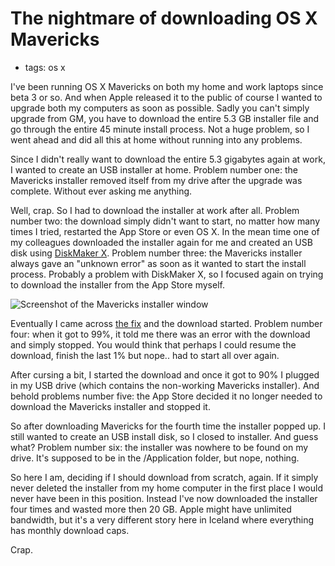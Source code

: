 # The nightmare of downloading OS X Mavericks
- tags: os x

I've been running OS X Mavericks on both my home and work laptops since beta 3 or so. And when Apple released it to the public of course I wanted to upgrade both my computers as soon as possible. Sadly you can't simply upgrade from GM, you have to download the entire 5.3 GB installer file and go through the entire 45 minute install process. Not a huge problem, so I went ahead and did all this at home without running into any problems.

Since I didn't really want to download the entire 5.3 gigabytes again at work, I wanted to create an USB installer at home. Problem number one: the Mavericks installer removed itself from my drive after the upgrade was complete. Without ever asking me anything.

Well, crap. So I had to download the installer at work after all. Problem number two: the download simply didn't want to start, no matter how many times I tried, restarted the App Store or even OS X. In the mean time one of my colleagues downloaded the installer again for me and created an USB disk using [DiskMaker X](http://diskmakerx.com). Problem number three: the Mavericks installer always gave an "unknown error" as soon as it wanted to start the install process. Probably a problem with DiskMaker X, so I focused again on trying to download the installer from the App Store myself.

![Screenshot of the Mavericks installer window](/articles/images/mavericks-problem.png)

Eventually I came across [the fix](http://www.idownloadblog.com/2013/10/22/what-to-do-if-youre-running-mavericks-gm-and-you-cant-download-the-final-version/) and the download started. Problem number four: when it got to 99%, it told me there was an error with the download and simply stopped. You would think that perhaps I could resume the download, finish the last 1% but nope.. had to start all over again.

After cursing a bit, I started the download and once it got to 90% I plugged in my USB drive (which contains the non-working Mavericks installer). And behold problems number five: the App Store decided it no longer needed to download the Mavericks installer and stopped it.

So after downloading Mavericks for the fourth time the installer popped up. I still wanted to create an USB install disk, so I closed to installer. And guess what? Problem number six: the installer was nowhere to be found on my drive. It's supposed to be in the /Application folder, but nope, nothing.

So here I am, deciding if I should download from scratch, again. If it simply never deleted the installer from my home computer in the first place I would never have been in this position. Instead I've now downloaded the installer four times and wasted more then 20 GB. Apple might have unlimited bandwidth, but it's a very different story here in Iceland where everything has monthly download caps.

Crap.